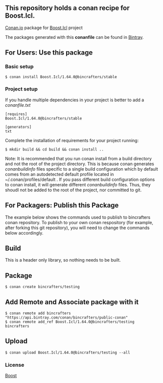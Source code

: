 ## This repository holds a conan recipe for Boost.Icl.

[Conan.io](https://conan.io) package for [Boost.Icl](https://github.com/Boostorg/Icl) project

The packages generated with this **conanfile** can be found in [Bintray](https://bintray.com/bincrafters/public-conan/Boost.Icl%3Abincrafters).

## For Users: Use this package

### Basic setup

    $ conan install Boost.Icl/1.64.0@bincrafters/stable

### Project setup

If you handle multiple dependencies in your project is better to add a *conanfile.txt*

    [requires]
    Boost.Icl/1.64.0@bincrafters/stable

    [generators]
    txt

Complete the installation of requirements for your project running:</small></span>

    $ mkdir build && cd build && conan install ..
	
Note: It is recommended that you run conan install from a build directory and not the root of the project directory.  This is because conan generates *conanbuildinfo* files specific to a single build configuration which by default comes from an autodetected default profile located in ~/.conan/profiles/default .  If you pass different build configuration options to conan install, it will generate different *conanbuildinfo* files.  Thus, they shoudl not be added to the root of the project, nor committed to git. 

## For Packagers: Publish this Package

The example below shows the commands used to publish to bincrafters conan repository. To publish to your own conan respository (for example, after forking this git repository), you will need to change the commands below accordingly. 

## Build  

This is a header only library, so nothing needs to be built.

## Package 

    $ conan create bincrafters/testing
	
## Add Remote and Associate package with it

	$ conan remote add bincrafters "https://api.bintray.com/conan/bincrafters/public-conan"
	$ conan remote add_ref Boost.Icl/1.64.0@bincrafters/testing bincrafters

## Upload

    $ conan upload Boost.Icl/1.64.0@bincrafters/testing --all

### License
[Boost](LICENSE)
